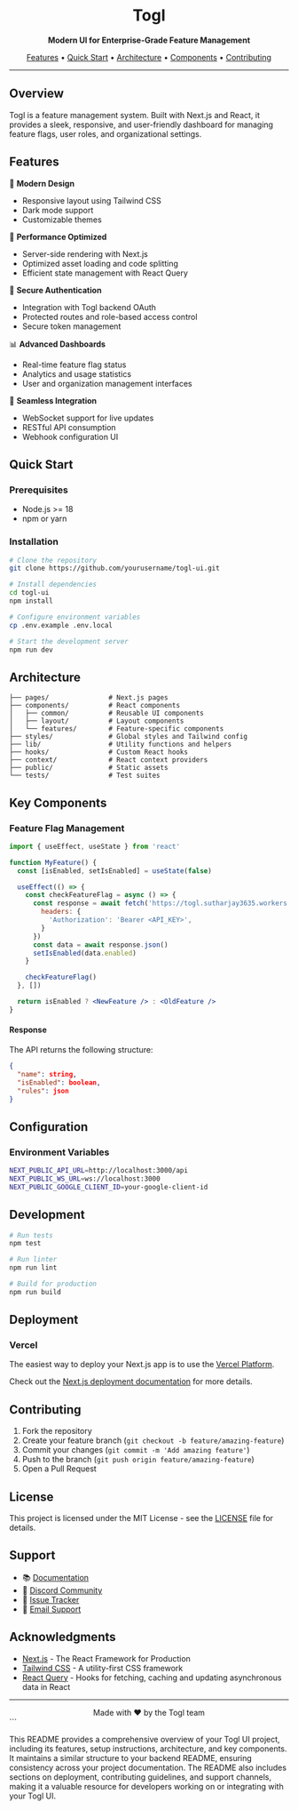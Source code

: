 <div align="center">
  <h1>Togl</h1>
  <p><strong>Modern UI for Enterprise-Grade Feature Management</strong></p>
  <p>
    <a href="#features">Features</a> •
    <a href="#quick-start">Quick Start</a> •
    <a href="#architecture">Architecture</a> •
    <a href="#components">Components</a> •
    <a href="#contributing">Contributing</a>
  </p>
</div>

---

## Overview

Togl is a feature management system. Built with Next.js and React, it provides a sleek, responsive, and user-friendly dashboard for managing feature flags, user roles, and organizational settings.

## Features

🎨 **Modern Design**

- Responsive layout using Tailwind CSS
- Dark mode support
- Customizable themes

🚀 **Performance Optimized**

- Server-side rendering with Next.js
- Optimized asset loading and code splitting
- Efficient state management with React Query

🔐 **Secure Authentication**

- Integration with Togl backend OAuth
- Protected routes and role-based access control
- Secure token management

📊 **Advanced Dashboards**

- Real-time feature flag status
- Analytics and usage statistics
- User and organization management interfaces

🔌 **Seamless Integration**

- WebSocket support for live updates
- RESTful API consumption
- Webhook configuration UI

## Quick Start

### Prerequisites

- Node.js >= 18
- npm or yarn

### Installation

```bash
# Clone the repository
git clone https://github.com/yourusername/togl-ui.git

# Install dependencies
cd togl-ui
npm install

# Configure environment variables
cp .env.example .env.local

# Start the development server
npm run dev
```

## Architecture

```
├── pages/               # Next.js pages
├── components/          # React components
│   ├── common/          # Reusable UI components
│   ├── layout/          # Layout components
│   └── features/        # Feature-specific components
├── styles/              # Global styles and Tailwind config
├── lib/                 # Utility functions and helpers
├── hooks/               # Custom React hooks
├── context/             # React context providers
├── public/              # Static assets
└── tests/               # Test suites
```

## Key Components

### Feature Flag Management

```jsx
import { useEffect, useState } from 'react'

function MyFeature() {
  const [isEnabled, setIsEnabled] = useState(false)

  useEffect(() => {
    const checkFeatureFlag = async () => {
      const response = await fetch('https://togl.sutharjay3635.workers.dev/api/token/<TOKEN_ID>', {
        headers: {
          'Authorization': 'Bearer <API_KEY>', 
        }
      })
      const data = await response.json()
      setIsEnabled(data.enabled)
    }

    checkFeatureFlag()
  }, [])

  return isEnabled ? <NewFeature /> : <OldFeature />
}
```

#### Response
The API returns the following structure:
```json
{
  "name": string,
  "isEnabled": boolean,
  "rules": json
}
```
 
 

## Configuration

### Environment Variables

```bash
NEXT_PUBLIC_API_URL=http://localhost:3000/api
NEXT_PUBLIC_WS_URL=ws://localhost:3000
NEXT_PUBLIC_GOOGLE_CLIENT_ID=your-google-client-id
```

## Development

```bash
# Run tests
npm test

# Run linter
npm run lint

# Build for production
npm run build
```

## Deployment

### Vercel

The easiest way to deploy your Next.js app is to use the [Vercel Platform](https://vercel.com/new?utm_medium=default-template&filter=next.js&utm_source=create-next-app&utm_campaign=create-next-app-readme).

Check out the [Next.js deployment documentation](https://nextjs.org/docs/deployment) for more details.

## Contributing

1. Fork the repository
2. Create your feature branch (`git checkout -b feature/amazing-feature`)
3. Commit your changes (`git commit -m 'Add amazing feature'`)
4. Push to the branch (`git push origin feature/amazing-feature`)
5. Open a Pull Request

## License

This project is licensed under the MIT License - see the [LICENSE](LICENSE) file for details.

## Support

- 📚 [Documentation](https://docs.togl.dev/ui)
- 💬 [Discord Community](https://discord.gg/togl)
- 🐛 [Issue Tracker](https://github.com/yourusername/togl-ui/issues)
- 📧 [Email Support](mailto:support@togl.dev)

## Acknowledgments

- [Next.js](https://nextjs.org/) - The React Framework for Production
- [Tailwind CSS](https://tailwindcss.com/) - A utility-first CSS framework
- [React Query](https://react-query.tanstack.com/) - Hooks for fetching, caching and updating asynchronous data in React

---

<div align="center">
  Made with ❤️ by the Togl team
</div>
```

This README provides a comprehensive overview of your Togl UI project, including its features, setup instructions, architecture, and key components. It maintains a similar structure to your backend README, ensuring consistency across your project documentation. The README also includes sections on deployment, contributing guidelines, and support channels, making it a valuable resource for developers working on or integrating with your Togl UI.
